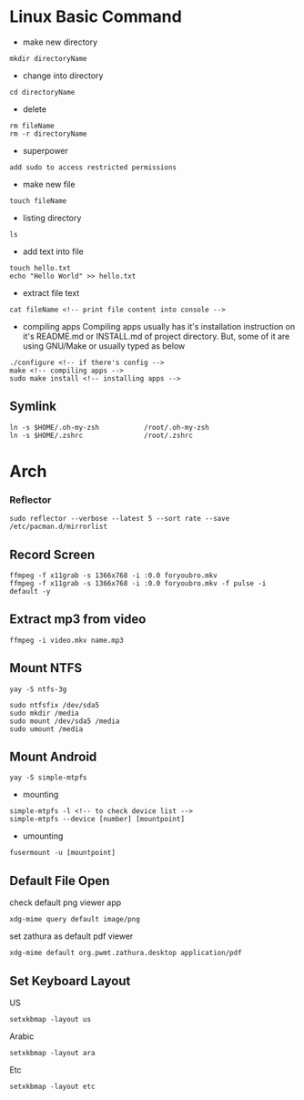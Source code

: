 # Linux Basic Command
- make new directory
```
mkdir directoryName
```
- change into directory
```
cd directoryName
```
- delete 
```
rm fileName
rm -r directoryName
```
- superpower
```
add sudo to access restricted permissions
```
- make new file
```
touch fileName
```
- listing directory
```
ls
```
- add text into file
```
touch hello.txt
echo "Hello World" >> hello.txt
```
- extract file text
```
cat fileName <!-- print file content into console -->
```
- compiling apps
Compiling apps usually has it's installation instruction on it's README.md or INSTALL.md of project directory.
But, some of it are using GNU/Make or usually typed as below
```
./configure <!-- if there's config -->
make <!-- compiling apps -->
sudo make install <!-- installing apps -->
```
## Symlink
```
ln -s $HOME/.oh-my-zsh           /root/.oh-my-zsh
ln -s $HOME/.zshrc               /root/.zshrc
```
# Arch
### Reflector
```
sudo reflector --verbose --latest 5 --sort rate --save /etc/pacman.d/mirrorlist
```
## Record Screen
```
ffmpeg -f x11grab -s 1366x768 -i :0.0 foryoubro.mkv
ffmpeg -f x11grab -s 1366x768 -i :0.0 foryoubro.mkv -f pulse -i default -y
```
## Extract mp3 from video
```
ffmpeg -i video.mkv name.mp3
```
## Mount NTFS
```
yay -S ntfs-3g
```
```
sudo ntfsfix /dev/sda5
sudo mkdir /media
sudo mount /dev/sda5 /media
sudo umount /media
```
## Mount Android
```
yay -S simple-mtpfs
```
- mounting
```
simple-mtpfs -l <!-- to check device list -->
simple-mtpfs --device [number] [mountpoint]
```
- umounting
```
fusermount -u [mountpoint]
```
## Default File Open
check default png viewer app
```
xdg-mime query default image/png
```
set zathura as default pdf viewer
```
xdg-mime default org.pwmt.zathura.desktop application/pdf
```
## Set Keyboard Layout
US
```
setxkbmap -layout us
```
Arabic
```
setxkbmap -layout ara 
```
Etc
```
setxkbmap -layout etc 
```
